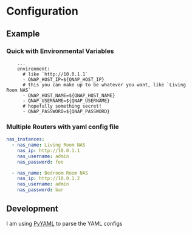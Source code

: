 # Configuration

## Example

### Quick with Environmental Variables

```
    ...
    environment:
      # like `http://10.0.1.1`
      - QNAP_HOST_IP=${QNAP_HOST_IP}
      # this you can make up to be whatever you want, like `Living Room NAS`
      - QNAP_HOST_NAME=${QNAP_HOST_NAME}
      - QNAP_USERNAME=${QNAP_USERNAME}
      # hopefully something secret!
      - QNAP_PASSWORD=${QNAP_PASSWORD}
```

### Multiple Routers with yaml config file

```yaml
nas_instances:
  - nas_name: Living Room NAS
    nas_ip: http://10.0.1.1
    nas_username: admin
    nas_password: foo

  - nas_name: Bedroom Room NAS
    nas_ip: http://10.0.1.2
    nas_username: admin
    nas_password: bar
```

## Development

I am using [PyYAML](https://pyyaml.org/wiki/PyYAMLDocumentation) to parse the YAML configs
